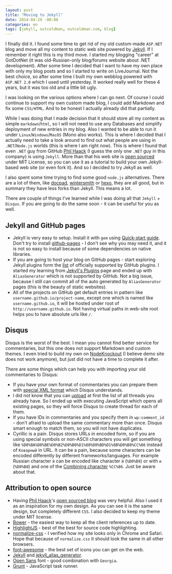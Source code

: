 ```yaml
---
layout: post
title: "Moving to Jekyll"
date: 2014-04-29 -00:08
categories: en
tags: [jekyll, outcoldman, outcoldman.com, blog]
---
```


I finally did it. I found some time to get rid of my old custom-made `ASP.NET` blog and move all my content to static web site powered by [Jekyll](http://jekyllrb.com). If I remember it right this is my third move. I started my blogging "career" at GotDotNet (it was old-Russian-only blog/forums website about .NET development). After some time I decided that I want to have my own place with only my blog posts and so I started to write on LiveJournal. Not the best choice, so after some time I built my own webblog powered with `ASP.NET 2.0` which I used until yesterday. It worked really well for these 4 years, but it was too old and a little bit ugly. 

I was looking on the various options where I can go next. Of course I could continue to support my own custom made blog, I could add Markdown and fix some `CSS/HTML`. And to be honest I actually already did that partially. 

While I was doing that I made decision that it should store all my content as simple `markdown`/`html`, so I will not need to use any Databases and simplify deployment of new entries in my blog. Also I wanted to be able to run it under `Linux`/`Windows`/`MacOS` (Mono also works). This is where I decided that I actually need to take a look around to find out what people are using in `.NET`/`Node.js` worlds (this is where I am right now). This is where I found that even `.NET` guy from GitHub [Phil Haack](http://haacked.com) (I guess the only one `.NET` guy in this company) is using `Jekyll`. More than that his web site is [open sourced](https://github.com/Haacked/haacked.com) under MIT License, so you can use it as a tutorial to build your own Jekyll-based web site (or even fork it). And so I decided to try Jekyll as well. 

I also spent some time trying to find some good `node.js` alternatives. There are a lot of them, like [docpad](https://github.com/bevry/docpad), [wintersmith](https://github.com/jnordberg/wintersmith) or [hexo](https://github.com/tommy351/hexo), they are all good, but in summary they have less forks than Jekyll. This  means a lot.

There are couple of things I've learned while I was doing all that `Jekyll` + `Disqus`. If you are going to do the same soon - it can be useful for you as well.

## Jekyll and GitHub pages

* Jekyll is very easy to setup. Install it with `gem` using [Quick-start guide](http://jekyllrb.com/docs/quickstart/). Don't try to install [github-pages](https://help.github.com/articles/using-jekyll-with-pages) - I don't see why you may need it, and it is not so easy to install because of some dependencies on native libraries. 
* If you are going to host your blog on GitHub pages - start exploring Jekyll plugins form the [list](https://help.github.com/articles/using-jekyll-plugins-with-github-pages) of officially supported by GitHub plugins. I started my learning from [Jekyll's Plugins](http://jekyllrb.com/docs/plugins/) page and ended up with `AliasGenerator` which is not supported by GitHub. Not a big issue, because I still can commit all of the auto generated by `AliasGenerator` pages (this is the beauty of static websites).
* All of the projects on GitHub get default entries in pattern like `username.github.io/project-name`, except one which is named like `username.github.io`, it will be hosted under root of `http://username.github.io`. Not having virtual paths in web-site root helps you to have absolute urls like `/`.

## Disqus 

Disqus is the worst of the best. I mean you cannot find better service for commentaries, but this one does not support Markdown and custom themes. I even tried to build my own on [NodeKnockout](http://nodeknockout.com/teams/outcold) (I believe demo site does not work anymore), but just did not have a time to complete it after. 

There are some things which can help you with importing your old commentaries to Disqus:

* If you have your own format of commentaries you can prepare them with [special XML format](http://help.disqus.com/customer/portal/articles/472150) which Disqus understands.
* I did not know that you can [upload](http://help.disqus.com/customer/portal/articles/912757) at first the list of all threads you already have. So I ended up with executing JavaScript which opens all existing pages, so they will force Disqus to create thread for each of them. 
* If you have IDs in commentaries and you specify them in `wp:comment_id` - don't afraid to upload the same commentary more than once. Disqus smart enough to match them, so you will not have duplicates.
* Cyrillic is a pain. Disqus stores URLs in encoded form, so if you are using special symbols or non-ASCII characters you will get something like `%D0%BA%D0%BE%D0%B2%D0%B0%D1%80%D0%BD%D1%8B%D0%B8%CC%86` instead of `Коварный` in URL. It can be a pain, because some characters can be encoded differently by different frameworks/languages. For example Russian character `й` can be encoded like character `й` (`%D0%B9`) or with `и` (`%D0%B8`) and one of the [Combining character](http://en.wikipedia.org/wiki/Combining_character) `%CC%86`. Just be aware about that.

## Attribution to open source

* Having [Phil Haack](https://github.com/Haacked)'s [open sourced blog](https://github.com/Haacked/haacked.com) was very helpful. Also I used it as an inspiration for my own design. As you can see it is the same design, but completely different `CSS`. I also decided to keep my theme under MIT license.
* [Bower](http://bower.io) - the easiest way to keep all the client references up to date.
* [HighlightJS](http://highlightjs.org) - best of the best for source code highlighting.
* [normalize-css](http://necolas.github.io/normalize.css/) - I verified how my site looks only in Chrome and Safari. Hope that because of `normalize.css` it should look the same in all other browsers.
* [font-awesome](http://fortawesome.github.io/Font-Awesome/) - the best set of icons you can get on the web.
* [Jekyll](http://jekyllrb.com) and [jekyll\_alias\_generator](https://github.com/tsmango/jekyll_alias_generator).
* [Open Sans](http://www.google.com/fonts/specimen/Open+Sans) font - good combination with `Georgia`.
* [Grunt](http://gruntjs.com) - JavaScript task runner.
